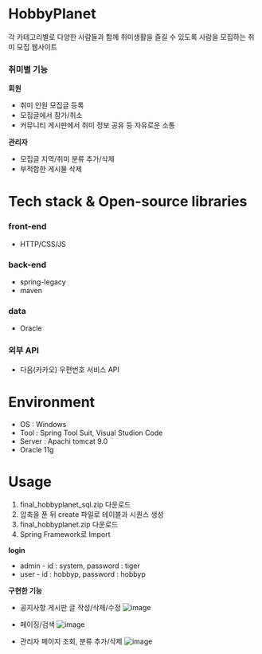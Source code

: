# HobbyPlanet
각 카테고리별로 다양한 사람들과 함께 취미생활을 즐길 수 있도록 사람을 모집하는 취미 모집 웹사이트
### 취미별 기능
**회원**
- 취미 인원 모집글 등록
- 모집글에서 참가/취소
- 커뮤니티 게시판에서 취미 정보 공유 등 자유로운 소통

**관리자**
- 모집글 지역/취미 분류 추가/삭제
- 부적합한 게시물 삭제
# Tech stack & Open-source libraries
### front-end
- HTTP/CSS/JS
### back-end
- spring-legacy
- maven
### data
- Oracle
### 외부 API
- 다음(카카오) 우편번호 서비스 API
# Environment
- OS : Windows
- Tool : Spring Tool Suit, Visual Studion Code
- Server : Apachi tomcat 9.0
- Oracle 11g
# Usage
1. final_hobbyplanet_sql.zip 다운로드
2. 압축을 푼 뒤 create 파일로 테이블과 시퀀스 생성
3. final_hobbyplanet.zip 다운로드
4. Spring Framework로 Import

**login**
- admin - id : system, password : tiger
- user - id : hobbyp, password : hobbyp

**구현한 기능**
- 공지사항 게시판 글 작성/삭제/수정
![image](https://user-images.githubusercontent.com/113487440/199936344-805d12be-1f7d-4254-ae52-ef11e2e1fb1e.png)

- 페이징/검색
![image](https://user-images.githubusercontent.com/113487440/199935387-21240718-6155-4261-8937-e6ab7688fc5d.png)

- 관리자 페이지 조회, 분류 추가/삭제
![image](https://user-images.githubusercontent.com/113487440/199936568-a3dc51b1-1f75-4211-ac71-25641b2c15dd.png)
